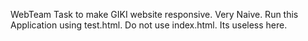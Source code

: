 WebTeam Task to make GIKI website responsive. Very Naive.
Run this Application using test.html. Do not use index.html. Its useless here.
